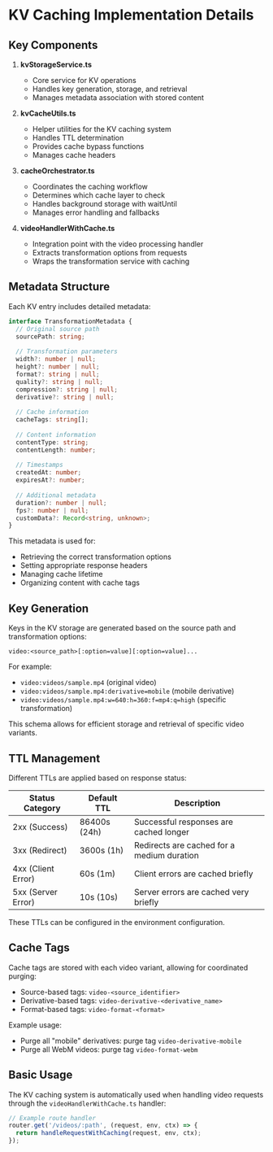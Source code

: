 # KV Caching Implementation Details

## Key Components

1. **kvStorageService.ts**
   - Core service for KV operations
   - Handles key generation, storage, and retrieval
   - Manages metadata association with stored content

2. **kvCacheUtils.ts**
   - Helper utilities for the KV caching system
   - Handles TTL determination
   - Provides cache bypass functions
   - Manages cache headers

3. **cacheOrchestrator.ts**
   - Coordinates the caching workflow
   - Determines which cache layer to check
   - Handles background storage with waitUntil
   - Manages error handling and fallbacks

4. **videoHandlerWithCache.ts**
   - Integration point with the video processing handler
   - Extracts transformation options from requests
   - Wraps the transformation service with caching

## Metadata Structure

Each KV entry includes detailed metadata:

```typescript
interface TransformationMetadata {
  // Original source path
  sourcePath: string;
  
  // Transformation parameters
  width?: number | null;
  height?: number | null;
  format?: string | null;
  quality?: string | null;
  compression?: string | null;
  derivative?: string | null;
  
  // Cache information
  cacheTags: string[];
  
  // Content information
  contentType: string;
  contentLength: number;
  
  // Timestamps
  createdAt: number;
  expiresAt?: number;
  
  // Additional metadata
  duration?: number | null;
  fps?: number | null;
  customData?: Record<string, unknown>;
}
```

This metadata is used for:
- Retrieving the correct transformation options
- Setting appropriate response headers
- Managing cache lifetime
- Organizing content with cache tags

## Key Generation

Keys in the KV storage are generated based on the source path and transformation options:

```
video:<source_path>[:option=value][:option=value]...
```

For example:
- `video:videos/sample.mp4` (original video)
- `video:videos/sample.mp4:derivative=mobile` (mobile derivative)
- `video:videos/sample.mp4:w=640:h=360:f=mp4:q=high` (specific transformation)

This schema allows for efficient storage and retrieval of specific video variants.

## TTL Management

Different TTLs are applied based on response status:

| Status Category | Default TTL | Description |
|-----------------|-------------|-------------|
| 2xx (Success)   | 86400s (24h)| Successful responses are cached longer |
| 3xx (Redirect)  | 3600s (1h)  | Redirects are cached for a medium duration |
| 4xx (Client Error) | 60s (1m) | Client errors are cached briefly |
| 5xx (Server Error) | 10s (10s) | Server errors are cached very briefly |

These TTLs can be configured in the environment configuration.

## Cache Tags

Cache tags are stored with each video variant, allowing for coordinated purging:

- Source-based tags: `video-<source_identifier>`
- Derivative-based tags: `video-derivative-<derivative_name>`
- Format-based tags: `video-format-<format>`

Example usage: 
- Purge all "mobile" derivatives: purge tag `video-derivative-mobile`
- Purge all WebM videos: purge tag `video-format-webm`

## Basic Usage

The KV caching system is automatically used when handling video requests through the `videoHandlerWithCache.ts` handler:

```typescript
// Example route handler
router.get('/videos/:path', (request, env, ctx) => {
  return handleRequestWithCaching(request, env, ctx);
});
```